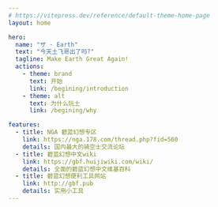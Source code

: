 ```yaml
---
# https://vitepress.dev/reference/default-theme-home-page
layout: home

hero:
  name: "ザ · Earth"
  text: "今天土飞哥出了吗?"
  tagline: Make Earth Great Again!
  actions:
    - theme: brand
      text: 开始
      link: /begining/introduction
    - theme: alt
      text: 为什么玩土
      link: /begining/why

features:
  - title: NGA 碧蓝幻想专区
    link: https://nga.178.com/thread.php?fid=560
    details: 国内最大的骑空士交流论坛
  - title: 碧蓝幻想中文wiki
    link: https://gbf.huijiwiki.com/wiki/
    details: 全面的碧蓝幻想中文维基百科
  - title: 碧蓝幻想便利工具网站
    link: http://gbf.pub
    details: 实用小工具
---
```

